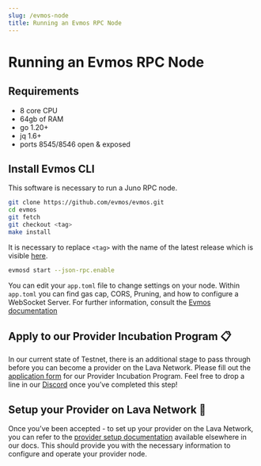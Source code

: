 ```yaml
---
slug: /evmos-node
title: Running an Evmos RPC Node
---
```


# Running an Evmos RPC Node

## Requirements

- 8 core CPU 
- 64gb of RAM
- go 1.20+
- jq 1.6+
- ports 8545/8546 open & exposed

## Install Evmos CLI

This software is necessary to run a Juno RPC node.


```bash
git clone https://github.com/evmos/evmos.git
cd evmos
git fetch
git checkout <tag>
make install
```

It is necessary to replace `<tag>` with the name of the latest release which is visible [here](https://github.com/evmos/evmos/tags).

```bash
evmosd start --json-rpc.enable
```
You can edit your `app.toml` file to change settings on your node. Within `app.toml` you can find gas cap, CORS, Pruning, and how to configure a WebSocket Server. For further information, consult the [Evmos documentation](https://docs.evmos.org/protocol/evmos-cli/configuration#running-the-json-rpc-server)

## Apply to our Provider Incubation Program 📋

In our current state of Testnet, there is an additional stage to pass through before you can become a provider on the Lava Network. Please fill out the [application form](https://lavanet.typeform.com/to/ORi3A13v?utm_source=becoming-a-lava-provider-for-evmos&utm_medium=docs&utm_campaign=evmos-pre-grant) for our Provider Incubation Program. Feel free to drop a line in our [Discord](https://discord.gg/UxujNZbW) once you’ve completed this step!

## Setup your Provider on Lava Network 🌋

Once you’ve been accepted - to set up your provider on the Lava Network, you can refer to the [provider setup documentation](https://docs.lavanet.xyz/provider-setup?utm_source=running-a-evmos-rpc-node&utm_medium=docs&utm_campaign=evmos-pre-grant) available elsewhere in our docs. This should provide you with the necessary information to configure and operate your provider node.